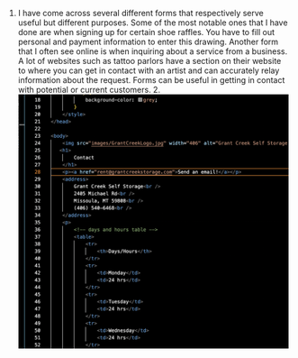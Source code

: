 1. I have come across several different forms that respectively serve useful but different purposes. Some of the most notable ones that I have done are when signing up for certain shoe raffles. You have to fill out personal and payment information to enter this drawing. Another form that I often see online is when inquiring about a service from a business. A lot of websites such as tattoo parlors have a section on their website to where you can get in contact with an artist and can accurately relay information about the request. Forms can be useful in getting in contact with potential or current customers.
2.![Click here](./images/screenshot9.jpg)